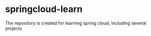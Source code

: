 # springcloud-learn
The repository is created for learning spring cloud, including several projects
